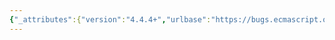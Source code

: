 ```yaml
---
{"_attributes":{"version":"4.4.4+","urlbase":"https://bugs.ecmascript.org/","maintainer":"dherman@mozilla.com"},"bug":{"bug_id":3254,"creation_ts":"2014-10-01 13:32:00 -0700","short_desc":"Add `Symbol.iterator` on the %IteratorPrototype% that returns `this`","delta_ts":"2014-10-14 15:17:49 -0700","product":"Draft for 6th Edition","component":"technical issue","version":"Rev 27: August 24, 2014 Draft","rep_platform":"All","op_sys":"All","bug_status":"RESOLVED","resolution":"FIXED","priority":"Normal","bug_severity":"enhancement","everconfirmed":true,"reporter":{"uid":"waldron.rick","name":"Rick Waldron"},"assigned_to":{"uid":"allen","name":"Allen Wirfs-Brock"},"long_desc":[{"commentid":10259,"comment_count":0,"who":{"uid":"waldron.rick","name":"Rick Waldron"},"bug_when":"2014-10-01 13:32:02 -0700","thetext":"Per Sept 23, 2014 resolution"},{"commentid":10277,"comment_count":1,"who":{"uid":"allen","name":"Allen Wirfs-Brock"},"bug_when":"2014-10-08 09:09:50 -0700","thetext":"in rev28 editor's draft"},{"commentid":10416,"comment_count":2,"who":{"uid":"allen","name":"Allen Wirfs-Brock"},"bug_when":"2014-10-14 15:17:49 -0700","thetext":"fixed in rev28"}]}}
---
```

